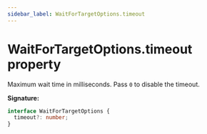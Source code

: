 ```yaml
---
sidebar_label: WaitForTargetOptions.timeout
---
```


# WaitForTargetOptions.timeout property

Maximum wait time in milliseconds. Pass `0` to disable the timeout.

**Signature:**

```typescript
interface WaitForTargetOptions {
  timeout?: number;
}
```
